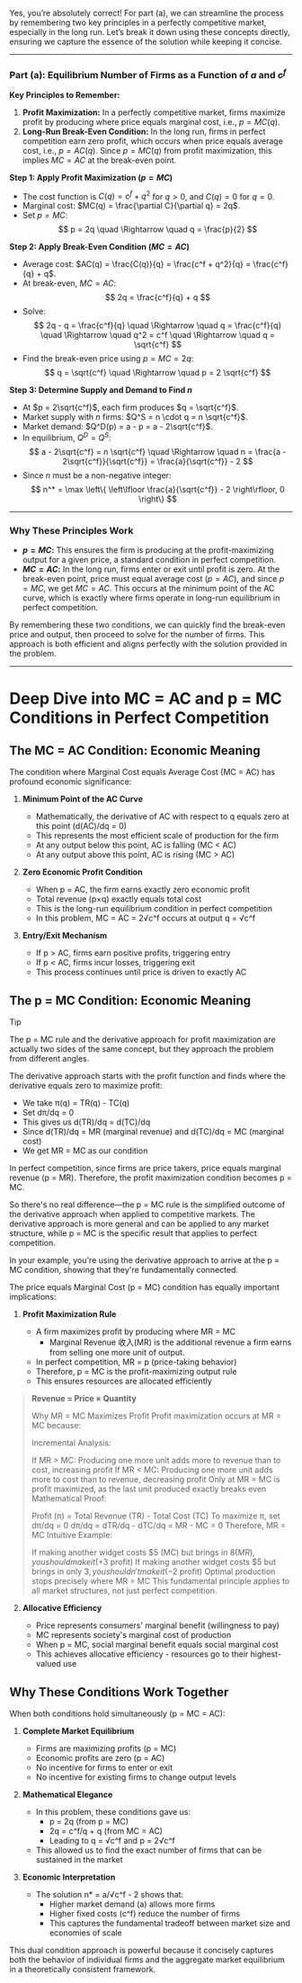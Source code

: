 Yes, you’re absolutely correct! For part (a), we can streamline the process by remembering two key principles in a perfectly competitive market, especially in the long run. Let’s break it down using these concepts directly, ensuring we capture the essence of the solution while keeping it concise.

---

### Part (a): Equilibrium Number of Firms as a Function of $a$ and $c^f$

**Key Principles to Remember:**
1. **Profit Maximization:** In a perfectly competitive market, firms maximize profit by producing where price equals marginal cost, i.e., $p = MC(q)$.
2. **Long-Run Break-Even Condition:** In the long run, firms in perfect competition earn zero profit, which occurs when price equals average cost, i.e., $p = AC(q)$. Since $p = MC(q)$ from profit maximization, this implies $MC = AC$ at the break-even point.

**Step 1: Apply Profit Maximization ($p = MC$)**

- The cost function is $C(q) = c^f + q^2$ for $q > 0$, and $C(q) = 0$ for $q = 0$.
- Marginal cost: $MC(q) = \frac{\partial C}{\partial q} = 2q$.
- Set $p = MC$:
  $$
  p = 2q \quad \Rightarrow \quad q = \frac{p}{2}
$$

**Step 2: Apply Break-Even Condition ($MC = AC$)**

- Average cost: $AC(q) = \frac{C(q)}{q} = \frac{c^f + q^2}{q} = \frac{c^f}{q} + q$.
- At break-even, $MC = AC$:
  $$
  2q = \frac{c^f}{q} + q
$$
- Solve:
  $$
  2q - q = \frac{c^f}{q} \quad \Rightarrow \quad q = \frac{c^f}{q} \quad \Rightarrow \quad q^2 = c^f \quad \Rightarrow \quad q = \sqrt{c^f}
$$
- Find the break-even price using $p = MC = 2q$:
  $$
  q = \sqrt{c^f} \quad \Rightarrow \quad p = 2 \sqrt{c^f}
$$

**Step 3: Determine Supply and Demand to Find $n$**

- At $p = 2\sqrt{c^f}$, each firm produces $q = \sqrt{c^f}$.
- Market supply with $n$ firms: $Q^S = n \cdot q = n \sqrt{c^f}$.
- Market demand: $Q^D(p) = a - p = a - 2\sqrt{c^f}$.
- In equilibrium, $Q^D = Q^S$:
  $$
  a - 2\sqrt{c^f} = n \sqrt{c^f} \quad \Rightarrow \quad n = \frac{a - 2\sqrt{c^f}}{\sqrt{c^f}} = \frac{a}{\sqrt{c^f}} - 2
$$
- Since $n$ must be a non-negative integer:
  $$
  n^* = \max \left\{ \left\lfloor \frac{a}{\sqrt{c^f}} - 2 \right\rfloor, 0 \right\}
$$

---

### Why These Principles Work

- **$p = MC$:** This ensures the firm is producing at the profit-maximizing output for a given price, a standard condition in perfect competition.
- **$MC = AC$:** In the long run, firms enter or exit until profit is zero. At the break-even point, price must equal average cost ($p = AC$), and since $p = MC$, we get $MC = AC$. This occurs at the minimum point of the AC curve, which is exactly where firms operate in long-run equilibrium in perfect competition.

By remembering these two conditions, we can quickly find the break-even price and output, then proceed to solve for the number of firms. This approach is both efficient and aligns perfectly with the solution provided in the problem.

---

# Deep Dive into MC = AC and p = MC Conditions in Perfect Competition

## The MC = AC Condition: Economic Meaning

The condition where Marginal Cost equals Average Cost (MC = AC) has profound economic significance:

1. **Minimum Point of the AC Curve**
    
    - Mathematically, the derivative of AC with respect to q equals zero at this point (d(AC)/dq = 0)
    - This represents the most efficient scale of production for the firm
    - At any output below this point, AC is falling (MC < AC)
    - At any output above this point, AC is rising (MC > AC)
2. **Zero Economic Profit Condition**
    
    - When p = AC, the firm earns exactly zero economic profit
    - Total revenue (p×q) exactly equals total cost
    - This is the long-run equilibrium condition in perfect competition
    - In this problem, MC = AC = 2√c^f occurs at output q = √c^f
3. **Entry/Exit Mechanism**
    
    - If p > AC, firms earn positive profits, triggering entry
    - If p < AC, firms incur losses, triggering exit
    - This process continues until price is driven to exactly AC

## The p = MC Condition: Economic Meaning


> [!tip]
> The p = MC rule and the derivative approach for profit maximization are actually two sides of the same concept, but they approach the problem from different angles.
> 
> The derivative approach starts with the profit function and finds where the derivative equals zero to maximize profit:
> 
> - We take π(q) = TR(q) - TC(q)
> - Set dπ/dq = 0
> - This gives us d(TR)/dq = d(TC)/dq
> - Since d(TR)/dq = MR (marginal revenue) and d(TC)/dq = MC (marginal cost)
> - We get MR = MC as our condition
> 
> In perfect competition, since firms are price takers, price equals marginal revenue (p = MR). Therefore, the profit maximization condition becomes p = MC.
> 
> So there's no real difference—the p = MC rule is the simplified outcome of the derivative approach when applied to competitive markets. The derivative approach is more general and can be applied to any market structure, while p = MC is the specific result that applies to perfect competition.
> 
> In your example, you're using the derivative approach to arrive at the p = MC condition, showing that they're fundamentally connected.

The price equals Marginal Cost (p = MC) condition has equally important implications:

1. **Profit Maximization Rule**
    
    - A firm maximizes profit by producing where MR = MC
	    - Marginal Revenue 收入(MR) is the additional revenue a firm earns from selling one more unit of output.
    - In perfect competition, MR = p (price-taking behavior)
    - Therefore, p = MC is the profit-maximizing output rule
    - This ensures resources are allocated efficiently

> **Revenue = Price × Quantity**
> 
> Why MR = MC Maximizes Profit
> Profit maximization occurs at MR = MC because:
> 
> Incremental Analysis:
> 
> If MR > MC: Producing one more unit adds more to revenue than to cost, increasing profit
> If MR < MC: Producing one more unit adds more to cost than to revenue, decreasing profit
> Only at MR = MC is profit maximized, as the last unit produced exactly breaks even
> Mathematical Proof:
> 
> Profit (π) = Total Revenue (TR) - Total Cost (TC)
> To maximize π, set dπ/dq = 0
> dπ/dq = dTR/dq - dTC/dq = MR - MC = 0
> Therefore, MR = MC
> Intuitive Example:
> 
> If making another widget costs $5 (MC) but brings in $8 (MR), you should make it (+$3 profit)
> If making another widget costs $5 but brings in only $3, you shouldn't make it (-$2 profit)
> Optimal production stops precisely where MR = MC
> This fundamental principle applies to all market structures, not just perfect competition.



2. **Allocative Efficiency**
    
    - Price represents consumers' marginal benefit (willingness to pay)
    - MC represents society's marginal cost of production
    - When p = MC, social marginal benefit equals social marginal cost
    - This achieves allocative efficiency - resources go to their highest-valued use

## Why These Conditions Work Together

When both conditions hold simultaneously (p = MC = AC):

1. **Complete Market Equilibrium**
    
    - Firms are maximizing profits (p = MC)
    - Economic profits are zero (p = AC)
    - No incentive for firms to enter or exit
    - No incentive for existing firms to change output levels
2. **Mathematical Elegance**
    
    - In this problem, these conditions gave us:
        - p = 2q (from p = MC)
        - 2q = c^f/q + q (from MC = AC)
        - Leading to q = √c^f and p = 2√c^f
    - This allowed us to find the exact number of firms that can be sustained in the market
3. **Economic Interpretation**
    
    - The solution n* = a/√c^f - 2 shows that:
        - Higher market demand (a) allows more firms
        - Higher fixed costs (c^f) reduce the number of firms
        - This captures the fundamental tradeoff between market size and economies of scale

This dual condition approach is powerful because it concisely captures both the behavior of individual firms and the aggregate market equilibrium in a theoretically consistent framework.